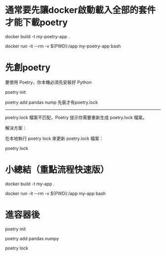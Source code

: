 # 通常要先讓docker啟動載入全部的套件才能下載poetry

docker build -t my-poetry-app .

docker run -it --rm -v ${PWD}:/app my-poetry-app bash

# 先創poetry

要使用 Poetry，你本機必須先安裝好 Python

poetry init

poetry add pandas nump 先裝才有poetry.lock

----------------------------------------------------------------------------------------------

poetry.lock 檔案不匹配，Poetry 提示你需要重新生成 poetry.lock 檔案。

解決方案：

在本地執行 poetry lock 來更新 poetry.lock 檔案：

poetry lock

# 小總結（重點流程快速版）

docker build -t my-app .

docker run -it --rm -v ${PWD}:/app my-app bash

# 進容器後

poetry init

poetry add pandas numpy

poetry lock
